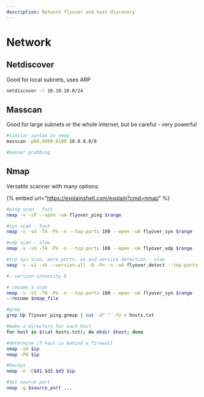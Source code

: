 ```yaml
---
description: Network flyover and host discovery
---
```


# Network

## Netdiscover

Good for local subnets, uses ARP

```bash
netdiscover -r 10.10.10.0/24
```

## Masscan

Good for large subnets or the whole internet, but be careful - very powerful

```bash
#similar syntax as nmap
masscan -p80,8000-8100 10.0.0.0/8

#banner grabbing

```

## Nmap

Versatile scanner with many options: 

{% embed url="https://explainshell.com/explain?cmd=nmap" %}

```bash
#ping scan - fast
nmap -v -sP --open -oA flyover_ping $range

#syn scan - fast
nmap -v -sS -T4 -Pn -n --top-ports 100 --open -oA flyover_syn $range

#udp scan - slow
nmap -v -sU -T4 -Pn -n --top-ports 100 --open -oA flyover_udp $range

#tcp syn scan, more ports, os and service detection - slow
nmap -v -sS -sV --version-all -O -Pn -n -oA flyover_detect --top-ports 1000 -T4 --open $range

#--version-intensity 8

# resume a scan
nmap -v -sS -T4 -Pn -n --top-ports 100 --open -oA flyover_syn $range
--resume $nmap_file

#grep
grep Up flyover_ping.gnmap | cut -d" " -f2 > hosts.txt

#make a directory for each host
for host in $(cat hosts.txt); do mkdir $host; done

#determine if host is behind a firewall
nmap -sA $ip
nmap -PN $ip

#Decoys
nmap -n -D$d1,$d2,$d3 $ip

#Set source port
nmap -g $source_port ...

```



